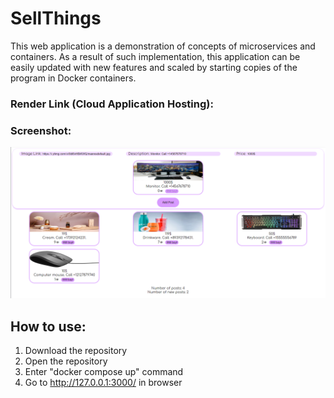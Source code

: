 # SellThings
This web application is a demonstration of concepts of microservices and containers. As a result of such implementation, this application can be easily updated with new features and scaled by starting copies of the program in Docker containers.

### Render Link (Cloud Application Hosting):

### Screenshot:
![Screenshot](./screenshots/screenshot1.png)

## How to use:
1) Download the repository
2) Open the repository
3) Enter "docker compose up" command
4) Go to http://127.0.0.1:3000/ in browser

